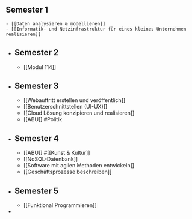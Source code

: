 ## Semester 1
	- [[Daten analysieren & modellieren]]
	- [[Informatik- und Netzinfrastruktur für eines kleines Unternehmen realisieren]]
- ## Semester 2
	- [[Modul 114]]
- ## Semester 3
	- [[Webauftritt erstellen und veröffentlich]]
	- [[Benutzerschnittstellen (UI-UX)]]
	- [[Cloud Lösung konzipieren und realisieren]]
	- [[ABU]] #Politik
- ## Semester 4
	- [[ABU]] #[[Kunst & Kultur]]
	- [[NoSQL-Datenbank]]
	- [[Software mit agilen Methoden entwickeln]]
	- [[Geschäftsprozesse beschreiben]]
- ## Semester 5
	- [[Funktional Programmieren]]
-